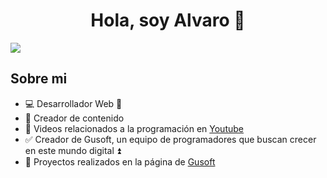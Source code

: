 <div align="center">
<h1 align="center">Hola, soy Alvaro 👋</h1>
</div>
<img src="https://imgur.com/a/WOKHE7K">


## Sobre mi

- 💻 Desarrollador Web 📱 
- 📣 Creador de contenido
- 🎥 Videos relacionados a la programación en [Youtube](https://www.youtube.com/@gusoft) 
- ✅ Creador de Gusoft, un equipo de programadores que buscan crecer en este mundo digital ⏫
- 📘 Proyectos realizados en la página de [Gusoft](https://gusoft.com.mx/)
<br>
          
</div>
<br>
